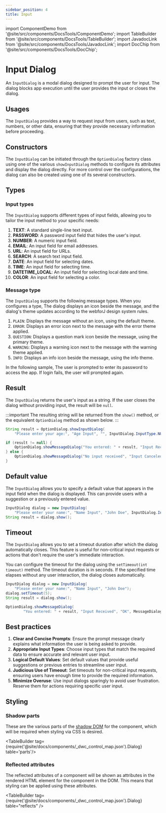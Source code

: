 ```yaml
---
sidebar_position: 4
title: Input
---
```


<!-- vale off -->
import ComponentDemo from '@site/src/components/DocsTools/ComponentDemo';
import TableBuilder from '@site/src/components/DocsTools/TableBuilder';
import JavadocLink from '@site/src/components/DocsTools/JavadocLink';
import DocChip from '@site/src/components/DocsTools/DocChip';

# Input Dialog
<!-- vale on -->

<DocChip tooltipText="This component will render with a shadow DOM, an API built into the browser that facilitates encapsulation." label="Shadow" target="_blank" clickable={false} iconName='shadow' />

<DocChip tooltipText="The name of the web component that will render in the DOM." label="dwc-dialog" clickable={false} iconName='code'/>

<JavadocLink type="foundation" location="com/webforj/component/optiondialog/InputDialog" top='true'/>

An `InputDialog` is a modal dialog designed to prompt the user for input. The dialog blocks app execution until the user provides the input or closes the dialog.


<ComponentDemo 
path='https://demo.webforj.com/webapp/controlsamples/inputdialogbasic?' 
javaE='https://raw.githubusercontent.com/webforj/webforj-docs-samples/refs/heads/main/src/main/java/com/webforj/samples/views/optiondialog/input/InputDialogBasicView.java'
height = '500px'
/>

## Usages

The `InputDialog` provides a way to request input from users, such as text, numbers, or other data, ensuring that they provide necessary information before proceeding.

## Constructors

The `InputDialog` can be initiated through the `OptionDialog` factory class using one of the various `showInputDialog` methods to configure its attributes and display the dialog directly. For more control over the configurations, the dialog can also be created using one of its several constructors.

## Types

### Input types

The `InputDialog` supports different types of input fields, allowing you to tailor the input method to your specific needs:

1. **TEXT**: A standard single-line text input.
2. **PASSWORD**: A password input field that hides the user's input.
3. **NUMBER**: A numeric input field.
4. **EMAIL**: An input field for email addresses.
5. **URL**: An input field for URLs.
6. **SEARCH**: A search text input field.
7. **DATE**: An input field for selecting dates.
8. **TIME**: An input field for selecting time.
9. **DATETIME_LOCAL**: An input field for selecting local date and time.
10. **COLOR**: An input field for selecting a color.

### Message type

The `InputDialog` supports the following message types. When you configures a type, The dialog displays an icon beside the message, and the dialog's theme updates according to the webforJ design system rules.

1. `PLAIN`: Displays the message without an icon, using the default theme.
2. `ERROR`: Displays an error icon next to the message with the error theme applied.
3. `QUESTION`: Displays a question mark icon beside the message, using the primary theme.
4. `WARNING`: Displays a warning icon next to the message with the warning theme applied.
5. `INFO`: Displays an info icon beside the message, using the info theme.

In the following sample, The user is prompted to enter its password to access the app. If login fails, the user will prompted
again.

<ComponentDemo 
path='https://demo.webforj.com/webapp/controlsamples/inputdialogtype?' 
javaE='https://raw.githubusercontent.com/webforj/webforj-docs-samples/refs/heads/main/src/main/java/com/webforj/samples/views/optiondialog/input/InputDialogTypeView.java'
height = '350px'
/>

## Result

The `InputDialog` returns the user's input as a string. If the user closes the dialog without providing input, the result will be `null`.

:::important
The resulting string will be returned from the `show()` method, or the equivalent `OptionDialog` method as shown below. 
:::

```java showLineNumbers
String result = OptionDialog.showInputDialog(
    "Please enter your age:", "Age Input", "", InputDialog.InputType.NUMBER);

if (result != null) {
    OptionDialog.showMessageDialog("You entered: " + result, "Input Received", "OK");
} else {
    OptionDialog.showMessageDialog("No input received", "Input Canceled", "OK");
}
```

## Default value

The `InputDialog` allows you to specify a default value that appears in the input field when the dialog is displayed. This can provide users with a suggestion or a previously entered value.

```java showLineNumbers
InputDialog dialog = new InputDialog(
    "Please enter your name:", "Name Input", "John Doe", InputDialog.InputType.TEXT);
String result = dialog.show();
```

## Timeout

The `InputDialog` allows you to set a timeout duration after which the dialog automatically closes. This feature is useful for non-critical input requests or actions that don't require the user's immediate interaction.

You can configure the timeout for the dialog using the `setTimeout(int timeout)` method. The timeout duration is in seconds. If the specified time elapses without any user interaction, the dialog closes automatically.

```java showLineNumbers
InputDialog dialog = new InputDialog(
    "Please enter your name:", "Name Input", "John Doe");
dialog.setTimeout(5);
String result = dialog.show();

OptionDialog.showMessageDialog(
        "You entered: " + result, "Input Received", "OK", MessageDialog.MessageType.INFO);
```

## Best practices

1. **Clear and Concise Prompts**: Ensure the prompt message clearly explains what information the user is being asked to provide.
2. **Appropriate Input Types**: Choose input types that match the required data to ensure accurate and relevant user input.
3. **Logical Default Values**: Set default values that provide useful suggestions or previous entries to streamline user input.
5. **Judicious Use of Timeout**: Set timeouts for non-critical input requests, ensuring users have enough time to provide the required information.
6. **Minimize Overuse**: Use input dialogs sparingly to avoid user frustration. Reserve them for actions requiring specific user input.

## Styling

### Shadow parts

These are the various parts of the [shadow DOM](../../glossary#shadow-dom) for the component, which will be required when styling via CSS is desired.

<TableBuilder tag={require('@site/docs/components/\_dwc_control_map.json').Dialog} table='parts'/>

### Reflected attributes

The reflected attributes of a component will be shown as attributes in the rendered HTML element for the component in the DOM. This means that styling can be applied using these attributes.

<TableBuilder tag={require('@site/docs/components/\_dwc_control_map.json').Dialog} table="reflects" />
